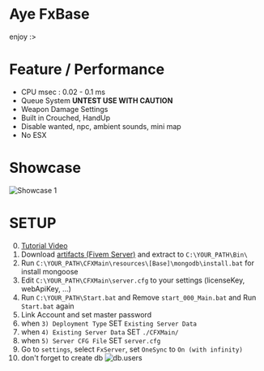 # Aye FxBase

enjoy :>

# Feature / Performance

- CPU msec : 0.02 - 0.1 ms
- Queue System **UNTEST USE WITH CAUTION**
- Weapon Damage Settings
- Built in Crouched, HandUp 
- Disable wanted, npc, ambient sounds, mini map
- No ESX

# Showcase

![Showcase 1](https://github.com/Larinax999/Aye-FxBase/assets/49904492/5fa1af11-b6cb-4c02-a84f-73d655c51370)

# SETUP

0. [Tutorial Video](https://youtu.be/4oQcdmJ9OJs)
1. Download [artifacts (Fivem Server)](https://runtime.fivem.net/artifacts/fivem/build_server_windows/master/) and extract to `C:\YOUR_PATH\Bin\`
2. Run `C:\YOUR_PATH\CFXMain\resources\[Base]\mongodb\install.bat` for install mongoose
3. Edit `C:\YOUR_PATH\CFXMain\server.cfg` to your settings (licenseKey, webApiKey, ...)
4. Run `C:\YOUR_PATH\Start.bat` and Remove `start_000_Main.bat` and Run `Start.bat` again
5. Link Account and set master password
6. when `3) Deployment Type` SET `Existing Server Data`
7. when `4) Existing Server Data` SET `./CFXMain/`
8. when `5) Server CFG File` SET `server.cfg`
9. Go to `settings`, select `FxServer`, set `OneSync` to `On (with infinity)`
10. don't forget to create db
![db.users](https://github.com/Larinax999/Aye-FxBase/assets/49904492/046dbfcc-d9fc-4b28-8fd7-d69cb1bd281f)
